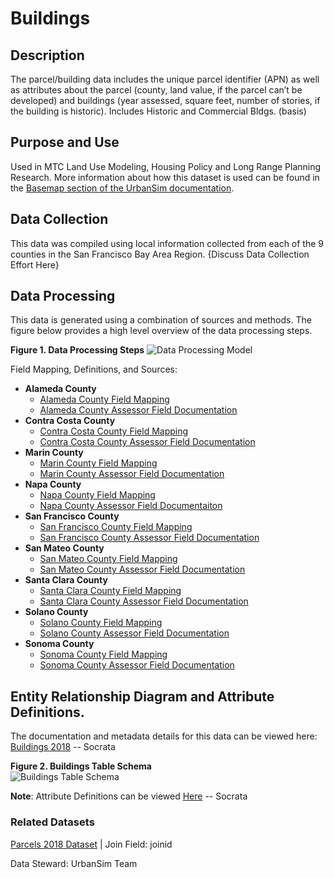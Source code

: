 # Buildings  

## Description  
The parcel/building data includes the unique parcel identifier (APN) as well as attributes about the parcel (county, land value, if the parcel can’t be developed) and buildings (year assessed, square feet, number of stories, if the building is historic). Includes Historic and Commercial Bldgs. (basis)

## Purpose and Use   
Used in MTC Land Use Modeling, Housing Policy and Long Range Planning Research. More information about how this dataset is used can be found in the [Basemap section of the UrbanSim documentation](https://github.com/BayAreaMetro/petrale/blob/master/basemap/basemap_process.md).

## Data Collection  
This data was compiled using local information collected from each of the 9 counties in the San Francisco Bay Area Region.  {Discuss Data Collection Effort Here}

## Data Processing   
This data is generated using a combination of sources and methods. The figure below provides a high level overview of the data processing steps.  

**Figure 1. Data Processing Steps**
![Data Processing Model](https://www.lucidchart.com/publicSegments/view/4325221a-7816-4525-a25e-d237b9b796f0/image.png) 


Field Mapping, Definitions, and Sources:

* **Alameda County**
   * [Alameda County Field Mapping](/files/SC_Buildings_Field_Mapping.csv)
   * [Alameda County Assessor Field Documentation](https://mtcdrive.box.com/s/jd12binabjjnz7bigg50ajubgvgmj6do)
* **Contra Costa County**
   * [Contra Costa County Field Mapping]()
   * [Contra Costa County Assessor Field Documentation]()
* **Marin County**
   * [Marin County Field Mapping]()
   * [Marin County Assessor Field Documentation]()
* **Napa County**
   * [Napa County Field Mapping]()
   * [Napa County Assessor Field Documentaiton]()
* **San Francisco County**
   * [San Francisco County Field Mapping]()
   * [San Francisco County Assessor Field Documentation]()
* **San Mateo County**
   * [San Mateo County Field Mapping]()
   * [San Mateo County Assessor Field Documentation]()
* **Santa Clara County**
   * [Santa Clara County Field Mapping]()
   * [Santa Clara County Assessor Field Documentation]()
* **Solano County**
   * [Solano County Field Mapping]()
   * [Solano County Assessor Field Documentation]()
* **Sonoma County**
   * [Sonoma County Field Mapping]()
   * [Sonoma County Assessor Field Documentation]()



## Entity Relationship Diagram and Attribute Definitions. 
The documentation and metadata details for this data can be viewed here: [Buildings 2018]() -- Socrata  

**Figure 2. Buildings Table Schema**  
![Buildings Table Schema](https://www.lucidchart.com/publicSegments/view/3c269e86-a479-4589-a807-18070db5e9be/image.png)  


**Note**:
Attribute Definitions can be viewed [Here]() -- Socrata

### Related Datasets

[Parcels 2018 Dataset](https://mtc.data.socrata.com/Cadastral/Region-Parcels-2018-/fqea-xb6g) | Join Field: joinid


Data Steward: UrbanSim Team

